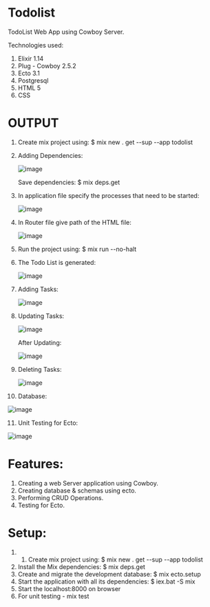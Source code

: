 
# Todolist
TodoList Web App using Cowboy Server.

Technologies used:
1) Elixir 1.14 
2) Plug - Cowboy 2.5.2 
3) Ecto 3.1 
4) Postgresql 
5) HTML 5 
6) CSS

# OUTPUT

1) Create mix project using: $ mix new . get --sup --app todolist 

2) Adding Dependencies:

   ![image](https://user-images.githubusercontent.com/100900392/207044893-602f0491-e129-4109-a3d1-4b33bdca5f83.png)
 
   Save dependencies: $ mix deps.get
 
3) In application file specify the processes that need to be started:

   ![image](https://user-images.githubusercontent.com/100900392/207045497-377cd29c-d88b-47a7-8255-6e9ea5096878.png)

4) In Router file give path of the HTML file:

   ![image](https://user-images.githubusercontent.com/100900392/207045781-2c891337-a9ad-4a08-92a1-4a86328e92a7.png)

5) Run the project using: $ mix run --no-halt

6) The Todo List is generated: 

   ![image](https://user-images.githubusercontent.com/100900392/208075698-5dd1a9d6-d225-4c3c-850e-1f7d328ffd01.png)

7) Adding Tasks:
   
   ![image](https://user-images.githubusercontent.com/100900392/208076149-8b9bd002-0560-4f36-a2b3-0f236345622a.png)

8) Updating Tasks:
    
   ![image](https://user-images.githubusercontent.com/100900392/208076407-07e5b4a9-047c-41f6-8364-d41f34fccde3.png)

    After Updating:
    
   ![image](https://user-images.githubusercontent.com/100900392/208076533-66a21bcd-c6a0-454b-b807-3321729883ae.png)
   
9) Deleting Tasks:

   ![image](https://user-images.githubusercontent.com/100900392/208077046-0c7e78d7-1feb-4a7f-9d12-5f7c5dc5744c.png)
   
10) Database:

   ![image](https://user-images.githubusercontent.com/100900392/208077494-263735cf-bf5c-4a32-b8e7-efe311ab24b7.png)
   
11) Unit Testing for Ecto:

   ![image](https://user-images.githubusercontent.com/100900392/207049415-9760dfbd-1b13-4944-b429-aee620965742.png)

# Features:

1) Creating a web Server application using Cowboy.
2) Creating database & schemas using ecto.
3) Performing CRUD Operations.
4) Testing for Ecto.

# Setup:

1) 1) Create mix project using: $ mix new . get --sup --app todolist
2) Install the Mix dependencies: $ mix deps.get
3) Create and migrate the development database: $ mix ecto.setup
4) Start the application with all its dependencies: $ iex.bat -S mix
5) Start the localhost:8000 on browser
6) For unit testing - mix test

